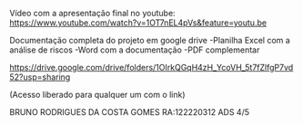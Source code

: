 Vídeo com a apresentação final no youtube: 
https://www.youtube.com/watch?v=1OT7nEL4pVs&feature=youtu.be

Documentação completa do projeto em google drive
-Planilha Excel com a análise de riscos
-Word com a documentação 
-PDF complementar 

https://drive.google.com/drive/folders/1OIrkQGqH4zH_YcoVH_5t7fZlfgP7vd52?usp=sharing

(Acesso liberado para qualquer um com o link)

BRUNO RODRIGUES DA COSTA GOMES
RA:122220312
ADS 4/5
